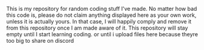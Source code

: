 This is my repository for random coding stuff I've made.
No matter how bad this code is, please do not claim anything displayed here as your own work, unless it is actually yours. In that case, I will happily comply and remove it from this repository once I am made aware of it.
This repository will stay empty until I start learning coding.
or until i upload files here because theyre too big to share on discord
